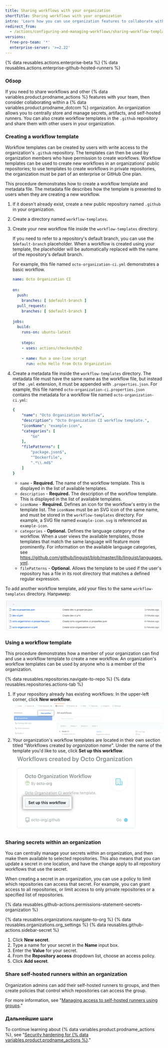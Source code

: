 ```yaml
---
title: Sharing workflows with your organization
shortTitle: Sharing workflows with your organization
intro: 'Learn how you can use organization features to collaborate with your team, by sharing workflow templates, secrets, and self-hosted runners.'
redirect_from:
  - /actions/configuring-and-managing-workflows/sharing-workflow-templates-within-your-organization
versions:
  free-pro-team: '*'
  enterprise-server: '>=2.22'
---
```


{% data reusables.actions.enterprise-beta %}
{% data reusables.actions.enterprise-github-hosted-runners %}

### Обзор

If you need to share workflows and other {% data variables.product.prodname_actions %} features with your team, then consider collaborating within a {% data variables.product.prodname_dotcom %} organization. An organization allows you to centrally store and manage secrets, artifacts, and self-hosted runners. You can also create workflow templates in the `.github` repository and share them with other users in your organization.

### Creating a workflow template

Workflow templates can be created by users with write access to the organization's `.github` repository. The templates can then be used by organization members who have permission to create workflows. Workflow templates can be used to create new workflows in an organizations' public repositories; to use templates to create workflows in private repositories, the organization must be part of an enterprise or GitHub One plan.

This procedure demonstrates how to create a workflow template and metadata file. The metadata file describes how the template is presented to users when they are creating a new workflow.

1. If it doesn't already exist, create a new public repository named `.github` in your organization.
1. Create a directory named `workflow-templates`.
1. Create your new workflow file inside the `workflow-templates` directory.

   If you need to refer to a repository's default branch, you can use the `$default-branch` placeholder. When a workflow is created using your template, the placeholder will be automatically replaced with the name of the repository's default branch.

   For example, this file named `octo-organization-ci.yml` demonstrates a basic workflow.

   ```yaml
   name: Octo Organization CI

   on:
     push:
       branches: [ $default-branch ]
     pull_request:
       branches: [ $default-branch ]

   jobs:
     build:
       runs-on: ubuntu-latest

       steps:
       - uses: actions/checkout@v2

       - name: Run a one-line script
         run: echo Hello from Octo Organization
   ```
1. Create a metadata file inside the `workflow-templates` directory. The metadata file must have the same name as the workflow file, but instead of the `.yml` extension, it must be appended with `.properties.json`. For example, this file named `octo-organization-ci.properties.json` contains the metadata for a workflow file named `octo-organization-ci.yml`:
   ```yaml
   {
       "name": "Octo Organization Workflow",
       "description": "Octo Organization CI workflow template.",
       "iconName": "example-icon",
       "categories": [
           "Go"
       ],
       "filePatterns": [
           "package.json$",
           "^Dockerfile",
           ".*\\.md$"
       ]
   }
   ```
   * `name` - **Required.** The name of the workflow template. This is displayed in the list of available templates.
   * `description` - **Required.** The description of the workflow template. This is displayed in the list of available templates.
   * `iconName` - **Required.** Defines an icon for the workflow's entry in the template list. The `iconName` must be an SVG icon of the same name, and must be stored in the `workflow-templates` directory. For example, a SVG file named `example-icon.svg` is referenced as `example-icon`.
   * `categories` - **Optional.** Defines the language category of the workflow. When a user views the available templates, those templates that match the same language will feature more prominently. For information on the available language categories, see https://github.com/github/linguist/blob/master/lib/linguist/languages.yml.
   * `filePatterns` - **Optional.** Allows the template to be used if the user's repository has a file in its root directory that matches a defined regular expression.

To add another workflow template, add your files to the same `workflow-templates` directory. Например:

![Workflow template files](/assets/images/help/images/workflow-template-files.png)

### Using a workflow template

This procedure demonstrates how a member of your organization can find and use a workflow template to create a new workflow. An organization's workflow templates can be used by anyone who is a member of the organization.

{% data reusables.repositories.navigate-to-repo %}
{% data reusables.repositories.actions-tab %}
1. If your repository already has existing workflows: In the upper-left corner, click **New workflow**. ![Create a new workflow](/assets/images/help/repository/actions-new-workflow.png)
1. Your organization's workflow templates are located in their own section titled "Workflows created by _organization name_". Under the name of the template you'd like to use, click **Set up this workflow**. ![Set up this workflow](/assets/images/help/settings/actions-create-starter-workflow.png)


### Sharing secrets within an organization

You can centrally manage your secrets within an organization, and then make them available to selected repositories. This also means that you can update a secret in one location, and have the change apply to all repository workflows that use the secret.

When creating a secret in an organization, you can use a policy to limit which repositories can access that secret. For example, you can grant access to all repositories, or limit access to only private repositories or a specified list of repositories.

{% data reusables.github-actions.permissions-statement-secrets-organization %}

{% data reusables.organizations.navigate-to-org %}
{% data reusables.organizations.org_settings %}
{% data reusables.github-actions.sidebar-secret %}
1. Click **New secret**.
1. Type a name for your secret in the **Name** input box.
1. Enter the **Value** for your secret.
1. From the **Repository access** dropdown list, choose an access policy.
1. Click **Add secret**.

### Share self-hosted runners within an organization

Organization admins can add their self-hosted runners to groups, and then create policies that control which repositories can access the group.

For more information, see "[Managing access to self-hosted runners using groups](/actions/hosting-your-own-runners/managing-access-to-self-hosted-runners-using-groups)."


### Дальнейшие шаги

To continue learning about {% data variables.product.prodname_actions %}, see "[Security hardening for {% data variables.product.prodname_actions %}](/actions/learn-github-actions/security-hardening-for-github-actions)."
